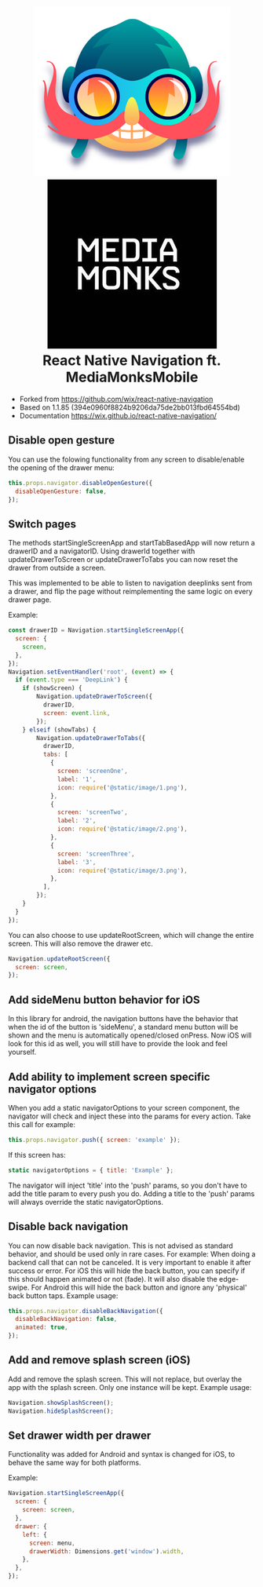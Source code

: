 
<h1 align="center">
  <img src="./logo.png"/> <img src="./mm.png"/><br>
  React Native Navigation ft. MediaMonksMobile
</h1>

- Forked from https://github.com/wix/react-native-navigation
- Based on 1.1.85 (394e0960f8824b9206da75de2bb013fbd64554bd)
- Documentation https://wix.github.io/react-native-navigation/

## Disable open gesture

You can use the folowing functionality from any screen to
disable/enable the opening of the drawer menu:
```js
this.props.navigator.disableOpenGesture({
  disableOpenGesture: false,
});
```

## Switch pages
The methods startSingleScreenApp and startTabBasedApp will now return
a drawerID and a navigatorID. Using drawerId together with 
updateDrawerToScreen or updateDrawerToTabs you can now reset the 
drawer from outside a screen.

This was implemented to be able to listen to navigation deeplinks sent
from a drawer, and flip the page without reimplementing the same logic
on every drawer page.

Example:
```js
const drawerID = Navigation.startSingleScreenApp({
  screen: {
    screen,
  },
});
Navigation.setEventHandler('root', (event) => {
  if (event.type === 'DeepLink') {
  	if (showScreen) {	
	    Navigation.updateDrawerToScreen({
	      drawerID,
	      screen: event.link,
	    });
    } elseif (showTabs) {
  		Navigation.updateDrawerToTabs({
          drawerID,
          tabs: [
            {
              screen: 'screenOne',
              label: '1',
              icon: require('@static/image/1.png'),
            },
		    {
		      screen: 'screenTwo',
		      label: '2',
		      icon: require('@static/image/2.png'),
		    },
		    {
		      screen: 'screenThree',
		      label: '3',
		      icon: require('@static/image/3.png'),
		    },
          ],
  		});
    }
  }
});
```
You can also choose to use updateRootScreen, which will change the
entire screen. This will also remove the drawer etc.

```js
Navigation.updateRootScreen({
  screen: screen,
});
```

## Add sideMenu button behavior for iOS
In this library for android, the navigation buttons have the behavior
that when the id of the button is 'sideMenu', a standard menu button
will be shown and the menu is automatically opened/closed onPress.
Now iOS will look for this id as well, you will still have to provide
the look and feel yourself.

## Add ability to implement screen specific navigator options
When you add a static navigatorOptions to your screen component, the
navigator will check and inject these into the params for every action.
Take this call for example:
```js
this.props.navigator.push({ screen: 'example' });
```
If this screen has:
```js
static navigatorOptions = { title: 'Example' };
```
The navigator will inject 'title' into the 'push' params, so you don't
have to add the title param to every push you do.
Adding a title to the 'push' params will always override the static
navigatorOptions.

## Disable back navigation
You can now disable back navigation. This is not advised as standard
behavior, and should be used only in rare cases.
For example: When doing a backend call that can not be canceled.
It is very important to enable it after success or error.
For iOS this will hide the back button, you can specify if this 
should happen animated or not (fade). It will also disable the 
edge-swipe.
For Android this will hide the back button and ignore any 'physical'
back button taps.
Example usage:
```js
this.props.navigator.disableBackNavigation({
  disableBackNavigation: false,
  animated: true,
});
```

## Add and remove splash screen (iOS)
Add and remove the splash screen. This will not replace, but overlay
the app with the splash screen. Only one instance will be kept.
Example usage:
```js
Navigation.showSplashScreen();
Navigation.hideSplashScreen();
```

## Set drawer width per drawer
Functionality was added for Android and syntax is changed for iOS, to
behave the same way for both platforms.

Example:
```js
Navigation.startSingleScreenApp({
  screen: {
    screen: screen,
  },
  drawer: {
    left: {
      screen: menu,
      drawerWidth: Dimensions.get('window').width,
    },
  },
});
```